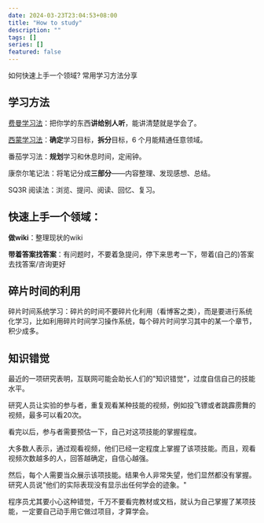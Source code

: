 ```yaml
---
date: 2024-03-23T23:04:53+08:00
title: "How to study"
description: ""
tags: []
series: []
featured: false
---
```

如何快速上手一个领域? 常用学习方法分享

<!--more-->

## 学习方法
[费曼学习法](https://wiki.mbalib.com/zh-tw/%E8%B4%B9%E6%9B%BC%E5%AD%A6%E4%B9%A0%E6%B3%95)：把你学的东西**讲给别人听**，能讲清楚就是学会了。

[西蒙学习法](https://zhuanlan.zhihu.com/p/99450064)：**确定**学习目标，**拆分**目标，6 个月能精通任意领域。

番茄学习法：**规划**学习和休息时间，定闹钟。

康奈尔笔记法：将笔记分成**三部分**——内容整理、发现感想、总结。

SQ3R 阅读法：浏览、提问、阅读、回忆、复习。

## 快速上手一个领域：
**做wiki**：整理现状的wiki

**带着答案找答案**：有问题时，不要着急提问，停下来思考一下，带着(自己的)答案去找答案/咨询更好

## 碎片时间的利用
碎片时间系统学习：碎片的时间不要碎片化利用（看博客之类），而是要进行系统化学习，比如利用碎片时间学习操作系统，每个碎片时间学习其中的某一个章节，积少成多。

## 知识错觉
最近的一项研究表明，互联网可能会助长人们的"知识错觉"，过度自信自己的技能水平。

研究人员让实验的参与者，重复观看某种技能的视频，例如投飞镖或者跳霹雳舞的视频，最多可以看20次。

看完以后，参与者需要预估一下，自己对这项技能的掌握程度。

大多数人表示，通过观看视频，他们已经一定程度上掌握了该项技能。而且，观看视频次数越多的人，回答越确定，自信心越强。

然后，每个人需要当众展示该项技能。结果令人非常失望，他们显然都没有掌握。研究人员说"他们的实际表现没有显示出任何学会的迹象。"

程序员尤其要小心这种错觉，千万不要看完教材或文档，就认为自己掌握了某项技能，一定要自己动手用它做过项目，才算学会。